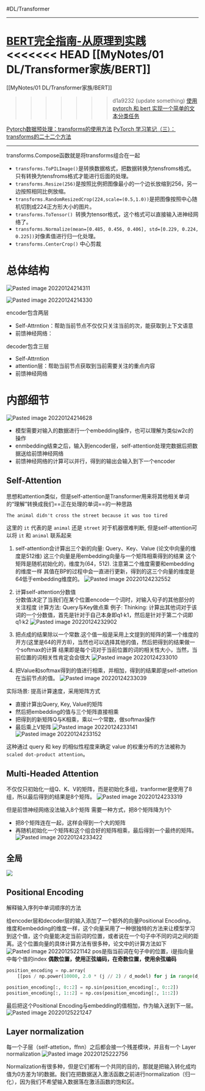 #DL/Transformer


---
[BERT完全指南-从原理到实践](https://blog.csdn.net/u012526436/article/detDLls/86296051?spm=1001.2014.3001.5502)
<<<<<<< HEAD
[[MyNotes/01 DL/Transformer家族/BERT]]
=======
[[MyNotes/01 DL/Transformer家族/BERT]]
>>>>>>> d1a9232 (update something)
[使用pytorch 和 bert 实现一个简单的文本分类任务](https://blog.csdn.net/gjh1716718326/article/detDLls/115335467) 

[Pytorch数据预处理：transforms的使用方法](https://zhuanlan.zhihu.com/p/130985895#:~:text=transfor,%E9%83%BD%E6%9C%89%E8%87%AA%E5%B7%B1%E7%9A%84%E5%8A%9F%E8%83%BD%E3%80%82)
[PyTorch 学习笔记（三）：transforms的二十二个方法](https://blog.csdn.net/u011995719/article/detDLls/85107009)

---



transforms.Compose函数就是将transforms组合在一起

- `transforms.ToPILImage()`是转换数据格式，把数据转换为tensfroms格式。只有转换为tensfroms格式才能进行后面的处理。
- `transforms.Resize(256)`是按照比例把图像最小的一个边长放缩到256，另一边按照相同比例放缩。
- `transforms.RandomResizedCrop(224,scale=(0.5,1.0))`是把图像按照中心随机切割成224正方形大小的图片。
- `transforms.ToTensor() `转换为tensor格式，这个格式可以直接输入进神经网络了。
- `transforms.Normalize(mean=[0.485, 0.456, 0.406], std=[0.229, 0.224, 0.225])`对像素值进行归一化处理。
- `transforms.CenterCrop()` 中心剪裁


# 总体结构
![Pasted image 20220124214311](https://s1.vika.cn/space/2022/09/14/e17431be6c884c4ba8625fffcff4123e)


![Pasted image 20220124214330](https://s1.vika.cn/space/2022/09/14/767a103fc0ac43668b8bced2e588d876)


encoder包含两层
- Self-Attrntion：帮助当前节点不仅仅只关注当前的次，能获取到上下文语意
- 前馈神经网络：

decoder包含三层
- Self-Attrntion
- attention层：帮助当前节点获取到当前需要关注的重点内容
- 前馈神经网络

# 内部细节
![Pasted image 20220124214628](https://s1.vika.cn/space/2022/09/14/670e2adc9ae346e38a4b36620d72f70e)



- 模型需要对输入的数据进行一个embedding操作，也可以理解为类似w2c的操作
- enmbedding结束之后，输入到encoder层，self-attention处理完数据后把数据送给前馈神经网络
- 前馈神经网络的计算可以并行，得到的输出会输入到下一个encoder

## Self-Attention
思想和attention类似，但是self-attention是Transformer用来将其他相关单词的“理解”转换成我们==正在处理的单词==的一种思路

`The animal didn't cross the street because it was too tired`

这里的 `it` 代表的是 `animal` 还是 `street` 对于机器很难判断, 但是self-attention可以将 `it` 和 `animal`  联系起来

1. self-attention会计算出三个新的向量: Query、Key、Value (论文中向量的维度是512维)
这三个向量是用embedding向量与一个矩阵相乘得到的结果
这个矩阵是随机初始化的，维度为(64，512).  注意第二个维度需要和embedding的维度一样
其值在BP的过程中会一直进行更新，得到的这三个向量的维度是64低于embedding维度的。
![Pasted image 20220124232552](https://s1.vika.cn/space/2022/09/14/826b0b3557564f37a7f52772ef7ee1f0)


2. 计算self-attention分数值    
分数值决定了当我们在某个位置encode一个词时，对输入句子的其他部分的关注程度
计算方法: Query与Key做点乘
例子:
Thinking:  计算出其他词对于该词的一个分数值，首先是针对于自己本身即q1·k1，然后是针对于第二个词即q1·k2
![Pasted image 20220124232902](https://s1.vika.cn/space/2022/09/14/68fd44762ade4ed7bc22a3f9b57c3e94)



3. 把点成的结果除以一个常数.这个值一般是采用上文提到的矩阵的第一个维度的开方(这里是64的开方8)，当然也可以选择其他的值，然后把得到的结果做一个softmax的计算
结果即是每个词对于当前位置的词的相关性大小，当然，当前位置的词相关性肯定会会很大
![Pasted image 20220124233010](https://s1.vika.cn/space/2022/09/14/f2b0dff091784681abe764eca6d3378c)



4. 把Value和softmax得到的值进行相乘，并相加，得到的结果即是self-attetion在当前节点的值。
![Pasted image 20220124233039](https://s1.vika.cn/space/2022/09/14/2228328198924aed95019d09bfbc3cbd)



实际场景: 提高计算速度，采用矩阵方式
- 直接计算出Query, Key, Value的矩阵
- 然后把embedding的值与三个矩阵直接相乘
- 把得到的新矩阵Q与K相乘，乘以一个常数，做softmax操作
- 最后乘上V矩阵
![Pasted image 20220124233141](https://s1.vika.cn/space/2022/09/14/19b377180771469cb5c887e99ce44bf8)
![Pasted image 20220124233152](https://s1.vika.cn/space/2022/09/14/6d1333a4b23f4199a2aec860fcb70c8d)



这种通过 query 和 key 的相似性程度来确定 value 的权重分布的方法被称为`scaled dot-product attention`。


## Multi-Headed Attention
不仅仅只初始化一组Q、K、V的矩阵，而是初始化多组，tranformer是使用了8组，所以最后得到的结果是8个矩阵。
![Pasted image 20220124233319](https://s1.vika.cn/space/2022/09/14/f2e194e5fbb141ab9c4550ba16a673df)



但是前馈神经网络没法输入8个矩阵
需要一种方式，把8个矩阵降为1个

- 把8个矩阵连在一起，这样会得到一个大的矩阵
- 再随机初始化一个矩阵和这个组合好的矩阵相乘，最后得到一个最终的矩阵。
![Pasted image 20220124233422](https://s1.vika.cn/space/2022/09/14/33a1261e47084d11bce49a183e5eb091)



## 全局
![](https://s1.vika.cn/space/2022/09/14/33a1261e47084d11bce49a183e5eb091)




## Positional Encoding
解释输入序列中单词顺序的方法

给encoder层和decoder层的输入添加了一个额外的向量Positional Encoding，维度和embedding的维度一样，这个向量采用了一种很独特的方法来让模型学习到这个值，这个向量能决定当前词的位置，或者说在一个句子中不同的词之间的距离。这个位置向量的具体计算方法有很多种，论文中的计算方法如下
 ![Pasted image 20220125221142](https://s1.vika.cn/space/2022/09/14/c6d82c6ba09f4d6997ae13c31a6b8cd1)
pos是指当前词在句子中的位置，i是指向量中每个值的index
**偶数位置，使用正弦编码，在奇数位置，使用余弦编码**

```python
position_encoding = np.array(
    [[pos / np.power(10000, 2.0 * (j // 2) / d_model) for j in range(d_model)] for pos in range(max_seq_len)])

position_encoding[:, 0::2] = np.sin(position_encoding[:, 0::2])
position_encoding[:, 1::2] = np.cos(position_encoding[:, 1::2])
```

最后把这个Positional Encoding与embedding的值相加，作为输入送到下一层。
![Pasted image 20220125221247](https://s1.vika.cn/space/2022/09/14/5bd38e57afdb41bb86147efdafb6e6b2)



## **Layer normalization**
每一个子层（self-attetion，ffnn）之后都会接一个残差模块，并且有一个 Layer normalization
![Pasted image 20220125222756](https://s1.vika.cn/space/2022/09/14/e725cb2170ee42f6b9d6861b82814634)

Normalization有很多种，但是它们都有一个共同的目的，那就是把输入转化成均值为0方差为1的数据。我们在把数据送入激活函数之前进行normalization（归一化），因为我们不希望输入数据落在激活函数的饱和区。







